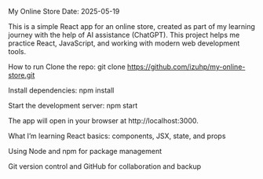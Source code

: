 My Online Store
Date: 2025-05-19

This is a simple React app for an online store, created as part of my learning journey with the help of AI assistance (ChatGPT). This project helps me practice React, JavaScript, and working with modern web development tools.

How to run
Clone the repo:
git clone https://github.com/izuhp/my-online-store.git

Install dependencies:
npm install

Start the development server:
npm start

The app will open in your browser at http://localhost:3000.

What I’m learning
React basics: components, JSX, state, and props

Using Node and npm for package management

Git version control and GitHub for collaboration and backup

